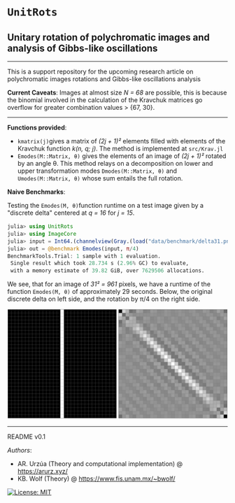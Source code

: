 # `UnitRots`

## Unitary rotation of polychromatic images and analysis of Gibbs-like oscillations

___

This is a support repository for the upcoming research article on polychromatic images rotations and Gibbs-like oscillations analysis

**Current Caveats**: Images at almost size _N = 68_ are possible, this is because the binomial involved in the calculation of the Kravchuk matrices go overflow for greater combination values > {67, 30}.

___

**Functions provided**:

* `kmatrix(j)`gives a matrix of _(2j + 1)²_ elements filled with elements of the Kravchuk function _k(n, q; j)_. The method is implemented at `src/Krav.jl`
* `Emodes(M::Matrix, θ)` gives the elements of an image of _(2j + 1)²_ rotated by an angle θ. This method relays on a decomposition on lower and upper transformation modes `Dmodes(M::Matrix, θ)` and `Umodes(M::Matrix, θ)` whose sum entails the full rotation.

**Naive Benchmarks**:

Testing the `Emodes(M, θ)`function runtime on a test image given by a "discrete delta" centered at _q = 16_ for _j = 15_.

```julia
julia> using UnitRots
julia> using ImageCore
julia> input = Int64.(channelview(Gray.(load("data/benchmark/delta31.png"))))
julia> out = @benchmark Emodes(input, π/4)
BenchmarkTools.Trial: 1 sample with 1 evaluation.
 Single result which took 28.734 s (2.96% GC) to evaluate,
 with a memory estimate of 39.82 GiB, over 7629506 allocations.
```

We see, that for an image of _31² = 961_ pixels, we have a runtime of the function `Emodes(M, θ)` of approximately 29 seconds. Below, the original discrete delta on left side, and the rotation by π/4 on the right side.

![benchmark](figures/benchmark.png)

___

README v0.1

*Authors*:

* AR. Urzúa (Theory and computational implementation) @ https://arurz.xyz/
* KB. Wolf (Theory) @ https://www.fis.unam.mx/~bwolf/

 [![License: MIT](https://img.shields.io/badge/License-MIT-yellow.svg)](https://opensource.org/licenses/MIT)

